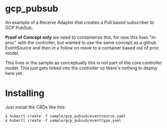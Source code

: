 # gcp_pubsub

An example of a Receive Adapter that creates a Pull based subscriber to GCP PubSub.

**Proof of Concept only** we need to containerize this, for now this lives "in-proc" with
the controller, but wanted to use the same concept as a github EventSource and then in a
follow on move to a container based out of proc model.

This lives in the sample as conceptually this is not part of the core controller model.
This just gets linked into the controller so there's nothing to deploy here yet.

# Installing

Just install the CRDs like this:

```shell
$ kubectl create -f sample/gcp_pubsub/eventsource.yaml
$ kubectl create -f sample/gcp_pubsub/eventtype.yaml
```
